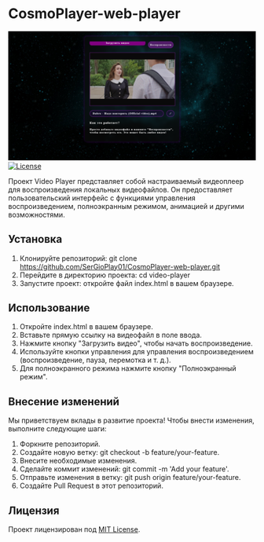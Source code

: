 # CosmoPlayer-web-player
![cosmoplayer](https://github.com/SerGioPlay01/CosmoPlayer-web-player/blob/main/CosmoPlayer-web-player.png?raw=true)
[![License](https://img.shields.io/badge/license-MIT-blue.svg)](https://opensource.org/licenses/MIT)

Проект Video Player представляет собой настраиваемый видеоплеер для воспроизведения локальных видеофайлов. Он предоставляет пользовательский интерфейс с функциями управления воспроизведением, полноэкранным режимом, анимацией и другими возможностями.

## Установка

1. Клонируйте репозиторий: git clone https://github.com/SerGioPlay01/CosmoPlayer-web-player.git
2. Перейдите в директорию проекта: cd video-player
3. Запустите проект: откройте файл index.html в вашем браузере.

## Использование

1. Откройте index.html в вашем браузере.
2. Вставьте прямую ссылку на видеофайл в поле ввода.
3. Нажмите кнопку "Загрузить видео", чтобы начать воспроизведение.
4. Используйте кнопки управления для управления воспроизведением (воспроизведение, пауза, перемотка и т. д.).
5. Для полноэкранного режима нажмите кнопку "Полноэкранный режим".

## Внесение изменений

Мы приветствуем вклады в развитие проекта! Чтобы внести изменения, выполните следующие шаги:

1. Форкните репозиторий.
2. Создайте новую ветку: git checkout -b feature/your-feature.
3. Внесите необходимые изменения.
4. Сделайте коммит изменений: git commit -m 'Add your feature'.
5. Отправьте изменения в ветку: git push origin feature/your-feature.
6. Создайте Pull Request в этот репозиторий.

## Лицензия

Проект лицензирован под [MIT License](LICENSE).

